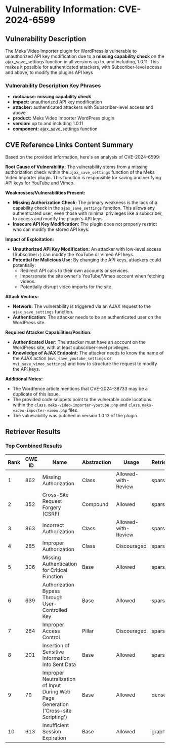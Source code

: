# Vulnerability Information: CVE-2024-6599

## Vulnerability Description
The Meks Video Importer plugin for WordPress is vulnerable to unauthorized API key modification due to a **missing capability check** on the ajax_save_settings function in all versions up to, and including, 1.0.11. This makes it possible for authenticated attackers, with Subscriber-level access and above, to modify the plugins API keys

### Vulnerability Description Key Phrases
- **rootcause:** **missing capability check**
- **impact:** unauthorized API key modification
- **attacker:** authenticated attackers with Subscriber-level access and above
- **product:** Meks Video Importer WordPress plugin
- **version:** up to and including 1.0.11
- **component:** ajax_save_settings function

## CVE Reference Links Content Summary
Based on the provided information, here's an analysis of CVE-2024-6599:

**Root Cause of Vulnerability:**
The vulnerability stems from a missing authorization check within the `ajax_save_settings` function of the Meks Video Importer plugin. This function is responsible for saving and verifying API keys for YouTube and Vimeo.

**Weaknesses/Vulnerabilities Present:**
- **Missing Authorization Check:** The primary weakness is the lack of a capability check in the `ajax_save_settings` function. This allows any authenticated user, even those with minimal privileges like a subscriber, to access and modify the plugin's API keys.
- **Insecure API Key Modification:** The plugin does not properly restrict who can modify the stored API keys.

**Impact of Exploitation:**
- **Unauthorized API Key Modification:** An attacker with low-level access (Subscriber+) can modify the YouTube or Vimeo API keys.
- **Potential for Malicious Use:** By changing the API keys, attackers could potentially:
    - Redirect API calls to their own accounts or services.
    - Impersonate the site owner's YouTube/Vimeo account when fetching videos.
    - Potentially disrupt video imports for the site.

**Attack Vectors:**
- **Network:** The vulnerability is triggered via an AJAX request to the `ajax_save_settings` function.
- **Authentication:** The attacker needs to be an authenticated user on the WordPress site.

**Required Attacker Capabilities/Position:**
- **Authenticated User:** The attacker must have an account on the WordPress site, with at least subscriber-level privileges.
- **Knowledge of AJAX Endpoint:** The attacker needs to know the name of the AJAX action (`mvi_save_youtube_settings` or `mvi_save_vimeo_settings`) and how to structure the request to modify the API keys.

**Additional Notes:**
- The Wordfence article mentions that CVE-2024-38733 may be a duplicate of this issue.
- The provided code snippets point to the vulnerable code locations within the `class.meks-video-importer-youtube.php` and `class.meks-video-importer-vimeo.php` files.
- The vulnerability was patched in version 1.0.13 of the plugin.

## Retriever Results

### Top Combined Results

| Rank | CWE ID | Name | Abstraction | Usage  | Retrievers | Individual Scores |
|------|--------|------|-------------|-------|------------|-------------------|
| 1 | 862 | Missing Authorization | Class | Allowed-with-Review | sparse | 0.406 |
| 2 | 352 | Cross-Site Request Forgery (CSRF) | Compound | Allowed | sparse | 0.378 |
| 3 | 863 | Incorrect Authorization | Class | Allowed-with-Review | sparse | 0.372 |
| 4 | 285 | Improper Authorization | Class | Discouraged | sparse | 0.355 |
| 5 | 306 | Missing Authentication for Critical Function | Base | Allowed | sparse | 0.347 |
| 6 | 639 | Authorization Bypass Through User-Controlled Key | Base | Allowed | sparse | 0.339 |
| 7 | 284 | Improper Access Control | Pillar | Discouraged | sparse | 0.330 |
| 8 | 201 | Insertion of Sensitive Information Into Sent Data | Base | Allowed | sparse | 0.327 |
| 9 | 79 | Improper Neutralization of Input During Web Page Generation ('Cross-site Scripting') | Base | Allowed | dense | 0.465 |
| 10 | 613 | Insufficient Session Expiration | Base | Allowed | graph | 0.002 |

